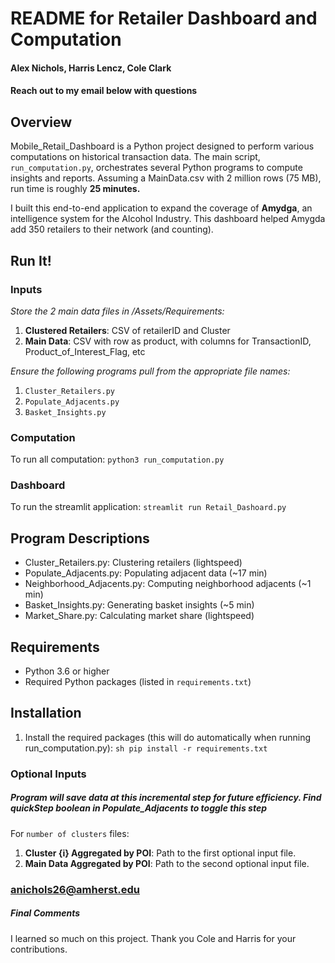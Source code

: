 # README for Retailer Dashboard and Computation
#### Alex Nichols, Harris Lencz, Cole Clark 
#### Reach out to my email below with questions


## Overview

Mobile_Retail_Dashboard is a Python project designed to perform various computations on historical transaction data. The main script, `run_computation.py`, orchestrates several Python programs to compute insights and reports.
Assuming a MainData.csv with 2 million rows (75 MB), run time is roughly **25 minutes.**

I built this end-to-end application to expand the coverage of **Amydga**, an intelligence system for the Alcohol Industry. This dashboard helped Amygda add 350 retailers to their network (and counting).

## Run It!

### Inputs
_Store the 2 main data files in /Assets/Requirements:_
1. **Clustered Retailers**: CSV of retailerID and Cluster
2. **Main Data**: CSV with row as product, with columns for TransactionID, Product_of_Interest_Flag, etc

_Ensure the following programs pull from the appropriate file names:_
1. ```Cluster_Retailers.py```
2. ```Populate_Adjacents.py```
3. ```Basket_Insights.py```

### Computation

To run all computation:  ```python3 run_computation.py ```

### Dashboard

To run the streamlit application:   ```streamlit run Retail_Dashoard.py```



## Program Descriptions

- Cluster_Retailers.py: Clustering retailers (lightspeed)
- Populate_Adjacents.py: Populating adjacent data (~17 min)
- Neighborhood_Adjacents.py: Computing neighborhood adjacents (~1 min)
- Basket_Insights.py: Generating basket insights (~5 min)
- Market_Share.py: Calculating market share (lightspeed)

## Requirements

- Python 3.6 or higher
- Required Python packages (listed in `requirements.txt`)

## Installation

1. Install the required packages (this will do automatically when running run_computation.py):
    ```sh pip install -r requirements.txt ```

### Optional Inputs 
##### Program will save data at this incremental step for future efficiency. Find quickStep boolean in Populate_Adjacents to toggle this step

For ```number of clusters``` files:
1. **Cluster {i} Aggregated by POI**: Path to the first optional input file.
2. **Main Data Aggregated by POI**: Path to the second optional input file.


### anichols26@amherst.edu


##### Final Comments
I learned so much on this project. Thank you Cole and Harris for your contributions.
